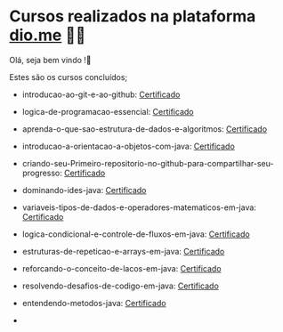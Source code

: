 # Cursos realizados na plataforma [dio.me](https://www.dio.me/) :man_student:	
Olá, seja bem vindo !:wave:

Estes são os cursos concluídos;	

- introducao-ao-git-e-ao-github: [Certificado](https://certificates.digitalinnovation.one/9A107285)

- logica-de-programacao-essencial: [Certificado](https://certificates.digitalinnovation.one/1BCDB2CD)

- aprenda-o-que-sao-estrutura-de-dados-e-algoritmos: [Certificado](https://certificates.digitalinnovation.one/A229FDFD)

- introducao-a-orientacao-a-objetos-com-java: [Certificado](https://certificates.digitalinnovation.one/891DEE81)

- criando-seu-Primeiro-repositorio-no-github-para-compartilhar-seu-progresso: [Certificado](https://certificates.digitalinnovation.one/E356DCB4)

- dominando-ides-java: [Certificado](https://certificates.digitalinnovation.one/095F8ABF)

- variaveis-tipos-de-dados-e-operadores-matematicos-em-java: [Certificado](https://certificates.digitalinnovation.one/607B921B)

- logica-condicional-e-controle-de-fluxos-em-java: [Certificado](https://certificates.digitalinnovation.one/2BD79C10)

- estruturas-de-repeticao-e-arrays-em-java: [Certificado](https://certificates.digitalinnovation.one/771F006F)

- reforcando-o-conceito-de-lacos-em-java: [Certificado](https://certificates.digitalinnovation.one/B251DE4D)

- resolvendo-desafios-de-codigo-em-java: [Certificado](https://certificates.digitalinnovation.one/AD94E9D3)

- entendendo-metodos-java: [Certificado](https://certificates.digitalinnovation.one/D27CA8C6)

-

  
